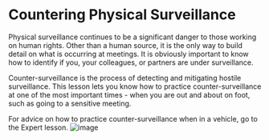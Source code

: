 [Title]: # (Countering Physical Surveillance)
[Difficulty]: # (Advanced)
[Order]: # (0)

# Countering Physical Surveillance

Physical surveillance continues to be a significant danger to those working on human rights. Other than a human source, it is the only way to build detail on what is occurring at meetings. It is obviously important to know how to identify if you, your colleagues, or partners are under surveillance.

Counter-surveillance is the process of detecting and mitigating hostile surveillance. This lesson lets you know how to practice counter-surveillance at one of the most important times - when you are out and about on foot, such as going to a sensitive meeting.

For advice on how to practice counter-surveillance when in a vehicle, go to the Expert lesson.
![image](surveillance2.png)